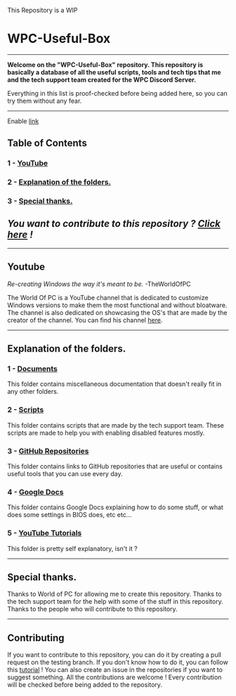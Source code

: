 This Repository is a WIP


# WPC-Useful-Box

---

**Welcome on the "WPC-Useful-Box" repository. This repository is basically a
database of all the useful scripts, tools and tech tips that me and the
tech support team created for the WPC Discord Server.**

Everything in this list is proof-checked before being added here, so you can try them without any fear.

---
<div>	<a> Enable <a href="https://github.com/WindowsTools2077/WPC-Useful-Box/blob/main/Scripts/data/Files/Dark%20mode%20ON.reg">link</a>

## Table of Contents

### 1 - [YouTube](#youtube)
### 2 - [Explanation of the folders.](#explanation-of-the-folders)
### 3 - [Special thanks.](#Special-thanks)

*You want to contribute to this repository ? [Click here](#contributing) !*
---

--- 

## Youtube

*Re-creating Windows the way it's meant to be.* -TheWorldOfPC

The World Of PC is a YouTube channel that is dedicated to customize Windows versions to make them the most
functional and without bloatware. The channel is also dedicated on showcasing the OS's that are made by the
creator of the channel. You can find his channel [here](https://www.youtube.com/@TheWorldOfPC/).

---

## Explanation of the folders.

### 1 - [Documents](https://github.com/AzhamProdLive/WPC-Useful-Box/tree/main/Documents)
This folder contains miscellaneous documentation that doesn't really fit in any other folders.

### 2 - [Scripts](https://github.com/AzhamProdLive/WPC-Useful-Box/tree/main/Scripts)
This folder contains scripts that are made by the tech support team. These scripts are made to help you with enabling disabled features mostly.

### 3 - [GitHub Repositories](https://github.com/AzhamProdLive/WPC-Useful-Box/tree/main/GitHub%20Repositories)
This folder contains links to GitHub repositories that are useful or contains useful tools that you can use every day. 

### 4 - [Google Docs](https://github.com/AzhamProdLive/WPC-Useful-Box/tree/main/Google%20Docs)
This folder contains Google Docs explaining how to do some stuff, or what does some settings in BIOS does, etc etc...

### 5 - [YouTube Tutorials](https://github.com/AzhamProdLive/WPC-Useful-Box/tree/main/YouTube%20Tutorials)
This folder is pretty self explanatory, isn't it ?

---

## Special thanks.

Thanks to World of PC for allowing me to create this repository.
Thanks to the tech support team for the help with some of the stuff in this repository.
Thanks to the people who will contribute to this repository.

---

## Contributing

If you want to contribute to this repository, 
you can do it by creating a pull request on the testing branch. 
If you don't know how to do it, you can follow this [tutorial](https://www.digitalocean.com/community/tutorials/how-to-create-a-pull-request-on-github) ! 
You can also create an issue in the repositories if you want to suggest something.
All the contributions are welcome ! Every contribution will be checked before being added to the repository.
